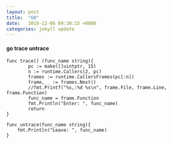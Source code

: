 ```yaml
---
layout: post
title:  "GO"
date:   2018-12-06 09:30:15 +0800
categories: jekyll update
---
```


#### go trace untrace 

    func trace() (func_name string){
            pc := make([]uintptr, 15)
            n := runtime.Callers(2, pc)
            frames := runtime.CallersFrames(pc[:n])
            frame, _ := frames.Next()
            //fmt.Printf("%s,:%d %s\n", frame.File, frame.Line, frame.Function)
            func_name = frame.Function
            fmt.Println("Enter: ", func_name)
            return 
    } 

    func untrace(func_name string){
        fmt.Println("Leave: ", func_name)
    }
